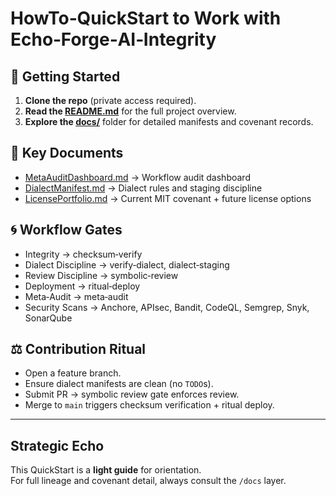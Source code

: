 # HowTo‑QuickStart to Work with Echo‑Forge‑AI‑Integrity

## 🚀 Getting Started
1. **Clone the repo** (private access required).
2. **Read the [README.md](./README.md)** for the full project overview.
3. **Explore the [docs/](./docs)** folder for detailed manifests and covenant records.

## 📜 Key Documents
- [MetaAuditDashboard.md](./docs/MetaAuditDashboard.md) → Workflow audit dashboard  
- [DialectManifest.md](./docs/DialectManifest.md) → Dialect rules and staging discipline  
- [LicensePortfolio.md](./docs/LicensePortfolio.md) → Current MIT covenant + future license options  

## 🌀 Workflow Gates
- Integrity → checksum‑verify  
- Dialect Discipline → verify‑dialect, dialect‑staging  
- Review Discipline → symbolic‑review  
- Deployment → ritual‑deploy  
- Meta‑Audit → meta‑audit  
- Security Scans → Anchore, APIsec, Bandit, CodeQL, Semgrep, Snyk, SonarQube  

## ⚖️ Contribution Ritual
- Open a feature branch.  
- Ensure dialect manifests are clean (no `TODO`s).  
- Submit PR → symbolic review gate enforces review.  
- Merge to `main` triggers checksum verification + ritual deploy.  

---

## Strategic Echo
This QuickStart is a **light guide** for orientation.  
For full lineage and covenant detail, always consult the `/docs` layer.
